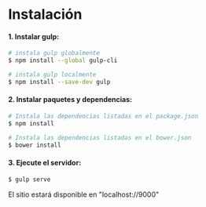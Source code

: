# Instalación

#### 1. Instalar gulp:

```sh
# instala gulp globalmente
$ npm install --global gulp-cli

# instala gulp localmente
$ npm install --save-dev gulp
```

#### 2. Instalar paquetes y dependencias:

```sh
# Instala las dependencias listadas en el package.json 
$ npm install

# Instala las dependencias listadas en el bower.json 
$ bower install
```

#### 3. Ejecute el servidor:

```sh
$ gulp serve
```

El sitio estará disponible en "localhost://9000"

